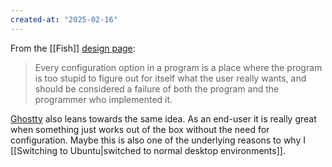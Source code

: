 ```yaml
---
created-at: "2025-02-16"
---
```


From the [[Fish]] [design page](https://fishshell.com/docs/current/design.html):

> Every configuration option in a program is a place where the program is too stupid to figure out for itself what the user really wants, and should be considered a failure of both the program and the programmer who implemented it.

[Ghostty](https://ghostty.org/) also leans towards the same idea. As an end-user it is really great when something just works out of the box without the need for configuration. Maybe this is also one of the underlying reasons to why I [[Switching to Ubuntu|switched to normal desktop environments]].
